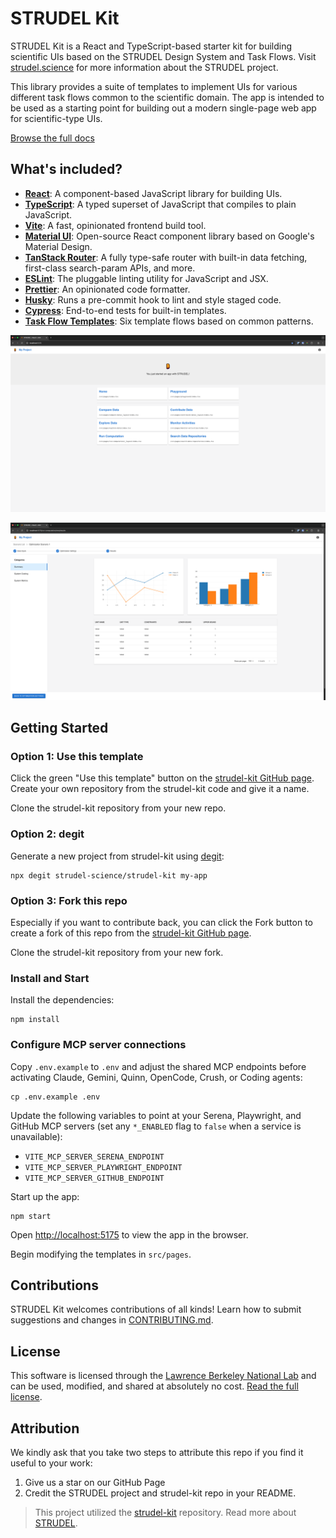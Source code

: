 # STRUDEL Kit

STRUDEL Kit is a React and TypeScript-based starter kit for building scientific UIs based on the STRUDEL Design System and Task Flows. Visit [strudel.science](https://strudel.science) for more information about the STRUDEL project.

This library provides a suite of templates to implement UIs for various different task flows common to the scientific domain. The app is intended to be used as a starting point for building out a modern single-page web app for scientific-type UIs.

[Browse the full docs](https://strudel.science/strudel-kit/docs/)

## What's included?

- [**React**](https://react.dev/): A component-based JavaScript library for building UIs.
- [**TypeScript**](https://www.typescriptlang.org/): A typed superset of JavaScript that compiles to plain JavaScript.
- [**Vite**](https://vite.dev/): A fast, opinionated frontend build tool.
- [**Material UI**](https://mui.com/material-ui/getting-started/): Open-source React component library based on Google's Material Design.
- [**TanStack Router**](https://tanstack.com/router/latest): A fully type-safe router with built-in data fetching, first-class search-param APIs, and more.
- [**ESLint**](https://eslint.org/): The pluggable linting utility for JavaScript and JSX.
- [**Prettier**](https://prettier.io/): An opinionated code formatter.
- [**Husky**](https://typicode.github.io/husky/): Runs a pre-commit hook to lint and style staged code.
- [**Cypress**](https://www.cypress.io/): End-to-end tests for built-in templates.
- [**Task Flow Templates**](https://strudel.science/design-system/task-flows/overview/): Six template flows based on common patterns.

![Home page](images/home.png)

![Run Computation results page](images/run-computation-results.png)

## Getting Started

### Option 1: Use this template

Click the green "Use this template" button on the [strudel-kit GitHub page](https://github.com/strudel-science/strudel-kit). Create your own repository from the strudel-kit code and give it a name.

Clone the strudel-kit repository from your new repo.

### Option 2: degit

Generate a new project from strudel-kit using [degit](https://github.com/Rich-Harris/degit):

```
npx degit strudel-science/strudel-kit my-app
```

### Option 3: Fork this repo

Especially if you want to contribute back, you can click the Fork button to create a fork of this repo from the [strudel-kit GitHub page](https://github.com/strudel-science/strudel-kit).

Clone the strudel-kit repository from your new fork.

### Install and Start

Install the dependencies:

```
npm install
```

### Configure MCP server connections

Copy `.env.example` to `.env` and adjust the shared MCP endpoints before activating Claude, Gemini, Quinn, OpenCode, Crush, or Coding agents:

```
cp .env.example .env
```

Update the following variables to point at your Serena, Playwright, and GitHub MCP servers (set any `*_ENABLED` flag to `false` when a service
is unavailable):

- `VITE_MCP_SERVER_SERENA_ENDPOINT`
- `VITE_MCP_SERVER_PLAYWRIGHT_ENDPOINT`
- `VITE_MCP_SERVER_GITHUB_ENDPOINT`

Start up the app:

```
npm start
```

Open [http://localhost:5175](http://localhost:5175) to view the app in the browser.

Begin modifying the templates in `src/pages`.

## Contributions

STRUDEL Kit welcomes contributions of all kinds! Learn how to submit suggestions and changes in [CONTRIBUTING.md](https://github.com/strudel-science/strudel-kit/blob/main/CONTRIBUTING.md).

## License

This software is licensed through the [Lawrence Berkeley National Lab](https://www.lbl.gov/) and can be used, modified, and shared at absolutely no cost. [Read the full license](https://github.com/strudel-science/strudel-kit/blob/main/LICENSE).

## Attribution

We kindly ask that you take two steps to attribute this repo if you find it useful to your work:

1. Give us a star on our GitHub Page
2. Credit the STRUDEL project and strudel-kit repo in your README.

> This project utilized the [strudel-kit](https://github.com/strudel-science/strudel-kit/tree/main) repository. Read more about [STRUDEL](https://strudel.science).
